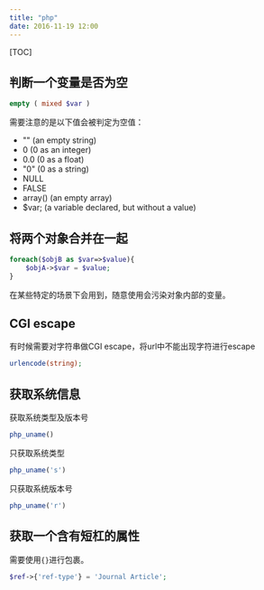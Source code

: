 ```yaml
---
title: "php"
date: 2016-11-19 12:00
---
```

[TOC]

## 判断一个变量是否为空

```php
empty ( mixed $var )
```

需要注意的是以下值会被判定为空值：

- "" (an empty string)
- 0 (0 as an integer)
- 0.0 (0 as a float)
- "0" (0 as a string)
- NULL
- FALSE
- array() (an empty array)
- $var; (a variable declared, but without a value)

## 将两个对象合并在一起

```php
foreach($objB as $var=>$value){
    $objA->$var = $value;
}
```

在某些特定的场景下会用到，随意使用会污染对象内部的变量。

## CGI escape

有时候需要对字符串做CGI escape，将url中不能出现字符进行escape

```php
urlencode(string);
```

## 获取系统信息

获取系统类型及版本号

```php
php_uname()
```

只获取系统类型

```php
php_uname('s')
```

只获取系统版本号

```php
php_uname('r')
```

## 获取一个含有短杠的属性

需要使用`{}`进行包裹。
  
```php
$ref->{'ref-type'} = 'Journal Article';
```
